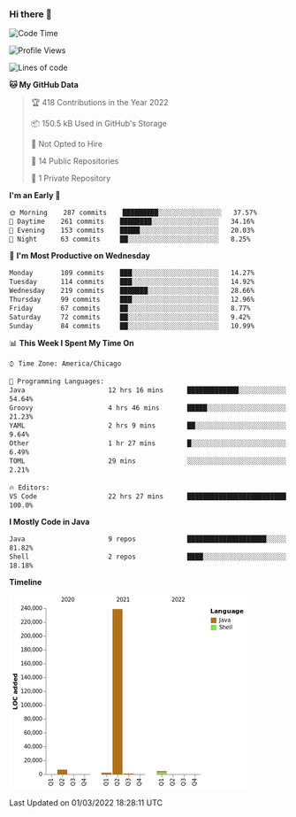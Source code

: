 ### Hi there 👋


<!--START_SECTION:waka-->
![Code Time](http://img.shields.io/badge/Code%20Time-2%2C106%20hrs%2022%20mins-blue)

![Profile Views](http://img.shields.io/badge/Profile%20Views-20-blue)

![Lines of code](https://img.shields.io/badge/From%20Hello%20World%20I%27ve%20Written-253%20Thousand%20lines%20of%20code-blue)

**🐱 My GitHub Data** 

> 🏆 418 Contributions in the Year 2022
 > 
> 📦 150.5 kB Used in GitHub's Storage 
 > 
> 🚫 Not Opted to Hire
 > 
> 📜 14 Public Repositories 
 > 
> 🔑 1 Private Repository 
 > 
**I'm an Early 🐤** 

```text
🌞 Morning    287 commits    █████████░░░░░░░░░░░░░░░░   37.57% 
🌆 Daytime    261 commits    ████████░░░░░░░░░░░░░░░░░   34.16% 
🌃 Evening    153 commits    █████░░░░░░░░░░░░░░░░░░░░   20.03% 
🌙 Night      63 commits     ██░░░░░░░░░░░░░░░░░░░░░░░   8.25%

```
📅 **I'm Most Productive on Wednesday** 

```text
Monday       109 commits    ███░░░░░░░░░░░░░░░░░░░░░░   14.27% 
Tuesday      114 commits    ███░░░░░░░░░░░░░░░░░░░░░░   14.92% 
Wednesday    219 commits    ███████░░░░░░░░░░░░░░░░░░   28.66% 
Thursday     99 commits     ███░░░░░░░░░░░░░░░░░░░░░░   12.96% 
Friday       67 commits     ██░░░░░░░░░░░░░░░░░░░░░░░   8.77% 
Saturday     72 commits     ██░░░░░░░░░░░░░░░░░░░░░░░   9.42% 
Sunday       84 commits     ██░░░░░░░░░░░░░░░░░░░░░░░   10.99%

```


📊 **This Week I Spent My Time On** 

```text
⌚︎ Time Zone: America/Chicago

💬 Programming Languages: 
Java                     12 hrs 16 mins      █████████████░░░░░░░░░░░░   54.64% 
Groovy                   4 hrs 46 mins       █████░░░░░░░░░░░░░░░░░░░░   21.23% 
YAML                     2 hrs 9 mins        ██░░░░░░░░░░░░░░░░░░░░░░░   9.64% 
Other                    1 hr 27 mins        █░░░░░░░░░░░░░░░░░░░░░░░░   6.49% 
TOML                     29 mins             ░░░░░░░░░░░░░░░░░░░░░░░░░   2.21%

🔥 Editors: 
VS Code                  22 hrs 27 mins      █████████████████████████   100.0%

```

**I Mostly Code in Java** 

```text
Java                     9 repos             ████████████████████░░░░░   81.82% 
Shell                    2 repos             ████░░░░░░░░░░░░░░░░░░░░░   18.18%

```


**Timeline**

![Chart not found](https://raw.githubusercontent.com/powercasgamer/powercasgamer/master/charts/bar_graph.png) 


 Last Updated on 01/03/2022 18:28:11 UTC
<!--END_SECTION:waka-->

